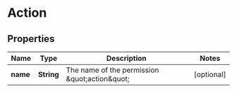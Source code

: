 # Action

## Properties
| Name     | Type       | Description                                     | Notes      |
|----------|------------|-------------------------------------------------|------------|
| **name** | **String** | The name of the permission \&quot;action\&quot; | [optional] |
